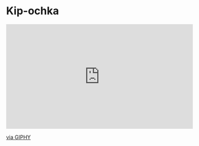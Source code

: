 # Kip-ochka
<div style="width:100%;height:0;padding-bottom:56%;position:relative;"><iframe src="https://giphy.com/embed/AWxKqonePVLMY" width="100%" height="100%" style="position:absolute" frameBorder="0" class="giphy-embed" allowFullScreen></iframe></div><p><a href="https://giphy.com/gifs/internet-computer-animation-AWxKqonePVLMY">via GIPHY</a></p>
